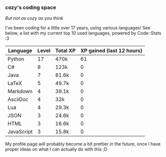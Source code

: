 ### cozy's coding space
*But not as cozy as you think*

I've been coding for a little over 17 years, using various languages! See below, a list with my current top 10 used languages, powered by Code::Stats :3
    
| Language | Level | Total XP | XP gained (last 12 hours) |
| --- | --- | --- | --- |
| Python | 17 | 470k | 61 |
| C# | 8 | 123k | 0 |
| Java | 7 | 81.6k | 0 |
| LaTeX | 5 | 49.7k | 0 |
| Markdown | 4 | 39.1k | 0 |
| AsciiDoc | 4 | 32k | 0 |
| Lua | 4 | 29.3k | 0 |
| JSON | 3 | 24.6k | 0 |
| HTML | 3 | 16.6k | 0 |
| JavaScript | 3 | 15.8k | 0 |
    
My profile page will probably become a bit prettier in the future, once I have proper ideas on what I can actually do with this ;D